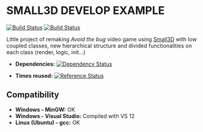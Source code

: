 SMALL3D DEVELOP EXAMPLE
=======================

[![Build Status](https://webapi.biicode.com/v1/badges/Dani_MTB/Dani_MTB/small3d_develop_example/master)](https://www.biicode.com/Dani_MTB/small3d_develop_example) [![Build Status](https://travis-ci.org/danimtb/small3d_develop_example.svg?branch=master)](https://travis-ci.org/danimtb/small3d_develop_example)

Little project of remaking *Avoid the bug* video game using [Small3D](https://www.biicode.com/dimitrikourk/small3d) with low coupled classes, new hierarchical structure and divided functionalities on each class (render, logic, init...)

- **Dependencies:** [![Dependency Status](https://www.versioneye.com/biicode/dimitrikourk:dimitrikourk:small3d:master/1/badge.svg)](https://www.versioneye.com/biicode/dimitrikourk:dimitrikourk:small3d:master/1)

- **Times reused:** [![Reference Status](https://www.versioneye.com/biicode/dani_mtb:dani_mtb:small3d_develop_example:master/reference_badge.svg?style=flat)](https://www.versioneye.com/biicode/dani_mtb:dani_mtb:small3d_develop_example:master/references)

Compatibility
----------------

- **Windows - MinGW:**  OK
- **Windows - Visual Studio:** Compiled with VS 12
- **Linux (Ubuntu) - gcc:** OK